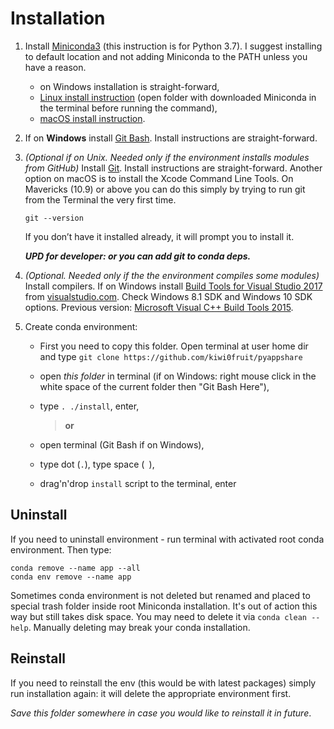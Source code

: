 # Installation

1. Install [Miniconda3](https://conda.io/miniconda.html)
  (this instruction is for Python 3.7). I suggest
  installing to default location and not adding Miniconda
  to the PATH unless you have a reason.
    * on Windows installation is straight-forward,
    * [Linux install instruction](https://conda.io/docs/user-guide/install/linux.html)
      (open folder with downloaded Miniconda in the terminal before running the command),
    * [macOS install instruction](https://conda.io/docs/user-guide/install/macos.html).

2. If on **Windows** install [Git Bash](https://git-scm.com/downloads).
  Install instructions are straight-forward.

3. _(Optional if on Unix. Needed only if the environment installs
  modules from GitHub)_ Install [Git](https://git-scm.com/downloads).
  Install instructions are straight-forward. Another
  option on macOS is to install the Xcode Command
  Line Tools. On Mavericks (10.9) or above you can
  do this simply by trying to run git from the
  Terminal the very first time.

       git --version

    If you don’t have it installed already, it will
    prompt you to install it.
    
    _**UPD for developer: or you can add git to conda deps.**_

4. _(Optional. Needed only if the the environment compiles some modules)_
  Install compilers. If on Windows install
  [Build Tools for Visual Studio 2017](https://www.visualstudio.com/thank-you-downloading-visual-studio/?sku=BuildTools&rel=15)
  from [visualstudio.com](https://www.visualstudio.com/downloads/).
  Check Windows 8.1 SDK and Windows 10 SDK options.
  Previous version:
  [Microsoft Visual C++ Build Tools 2015](https://go.microsoft.com/fwlink/?LinkId=691126).

5. Create conda environment:

    - First you need to copy this folder. Open terminal at user home dir and type `git clone https://github.com/kiwi0fruit/pyappshare`

    - open *this folder* in terminal (if on Windows:
      right mouse click in the white space of the current folder
      then "Git Bash Here"),
    - type `. ./install`, enter,  

      >  **or**  

    - open terminal (Git Bash if on Windows),
    - type dot (`.`), type space (` `),
    - drag'n'drop `install` script to the terminal, enter  


## Uninstall

If you need to uninstall environment - run terminal with
activated root conda environment. Then type:

    conda remove --name app --all
    conda env remove --name app

Sometimes conda environment is not deleted but renamed and placed to special trash
folder inside root Miniconda installation. It's out of action this way but still takes
disk space. You may need to delete it via `conda clean --help`. Manually deleting may
break your conda installation.


## Reinstall

If you need to reinstall the env (this would be with latest packages) simply run
installation again: it will delete the appropriate environment first.

*Save this folder somewhere in case you would like to reinstall it in future*.
